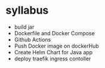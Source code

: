 # syllabus
- build jar
- Dockerfile and Docker Compose
- Github Actions
- Push Docker image on dockerHub
- Create Helm Chart for Java app
- deploy traefik ingress contoller
